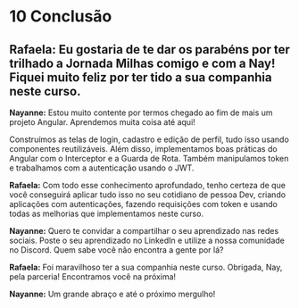 # 10 Conclusão

## **Rafaela:** Eu gostaria de te dar os parabéns por ter trilhado a Jornada Milhas comigo e com a Nay! Fiquei muito feliz por ter tido a sua companhia neste curso.

**Nayanne:** Estou muito contente por termos chegado ao fim de mais um projeto Angular. Aprendemos muita coisa até aqui!

Construímos as telas de login, cadastro e edição de perfil, tudo isso usando componentes reutilizáveis. Além disso, implementamos boas práticas do Angular com o Interceptor e a Guarda de Rota. Também manipulamos token e trabalhamos com a autenticação usando o JWT.

**Rafaela:** Com todo esse conhecimento aprofundado, tenho certeza de que você conseguirá aplicar tudo isso no seu cotidiano de pessoa Dev, criando aplicações com autenticações, fazendo requisições com token e usando todas as melhorias que implementamos neste curso.

**Nayanne:** Quero te convidar a compartilhar o seu aprendizado nas redes sociais. Poste o seu aprendizado no LinkedIn e utilize a nossa comunidade no Discord. Quem sabe você não encontra a gente por lá?

**Rafaela:** Foi maravilhoso ter a sua companhia neste curso. Obrigada, Nay, pela parceria! Encontramos você na próxima!

**Nayanne:** Um grande abraço e até o próximo mergulho!